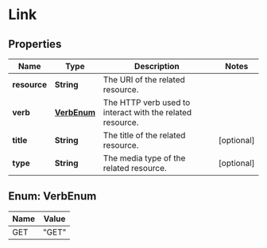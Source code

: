 
# Link

## Properties
Name | Type | Description | Notes
------------ | ------------- | ------------- | -------------
**resource** | **String** | The URI of the related resource. | 
**verb** | [**VerbEnum**](#VerbEnum) | The HTTP verb used to interact with the related resource. | 
**title** | **String** | The title of the related resource. |  [optional]
**type** | **String** | The media type of the related resource. |  [optional]


<a name="VerbEnum"></a>
## Enum: VerbEnum
Name | Value
---- | -----
GET | &quot;GET&quot;



